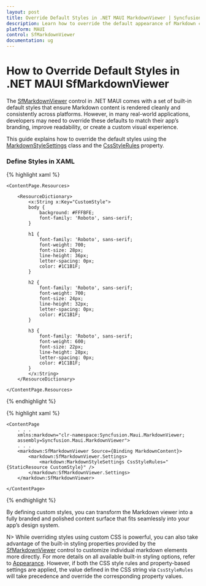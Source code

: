 ```yaml
---
layout: post
title: Override Default Styles in .NET MAUI MarkdownViewer | Syncfusion
description: Learn how to override the default appearance of Markdown content using custom CSS in the Syncfusion .NET MAUI MarkdownViewer control.
platform: MAUI
control: SfMarkdownViewer
documentation: ug
---
```


# How to Override Default Styles in .NET MAUI SfMarkdownViewer

The [SfMarkdownViewer]() control in .NET MAUI comes with a set of built-in default styles that ensure Markdown content is rendered cleanly and consistently across platforms. However, in many real-world applications, developers may need to override these defaults to match their app’s branding, improve readability, or create a custom visual experience.

This guide explains how to override the default styles using the [MarkdownStyleSettings]() class and the [CssStyleRules]() property.

### Define Styles in XAML

{% highlight xaml %}

    <ContentPage.Resources>

        <ResourceDictionary>
            <x:String x:Key="CustomStyle">
            body {
                background: #FFFBFE;
                font-family: 'Roboto', sans-serif;
            }
                    
            h1 {
                font-family: 'Roboto', sans-serif;
                font-weight: 700;
                font-size: 28px;
                line-height: 36px;
                letter-spacing: 0px;
                color: #1C1B1F;
            }

            h2 {
                font-family: 'Roboto', sans-serif;
                font-weight: 700;
                font-size: 24px;
                line-height: 32px;
                letter-spacing: 0px;
                color: #1C1B1F;
            }

            h3 {
                font-family: 'Roboto', sans-serif;
                font-weight: 600;
                font-size: 22px;
                line-height: 28px;
                letter-spacing: 0px;
                color: #1C1B1F;
            }
            </x:String>
        </ResourceDictionary>

    </ContentPage.Resources>

{% endhighlight %}

{% highlight xaml %}

    <ContentPage
        . . .    
        xmlns:markdown="clr-namespace:Syncfusion.Maui.MarkdownViewer;
        assembly=Syncfusion.Maui.MarkdownViewer">
        . . .
        <markdown:SfMarkdownViewer Source={Binding MarkdownContent}>
            <markdown:SfMarkdownViewer.Settings>
                <markdown:MarkdownStyleSettings CssStyleRules="{StaticResource CustomStyle}" />
            </markdown:SfMarkdownViewer.Settings>
        </markdown:SfMarkdownViewer>

    </ContentPage>

{% endhighlight %}

By defining custom styles, you can transform the Markdown viewer into a fully branded and polished content surface that fits seamlessly into your app’s design system.

N> While overriding styles using custom CSS is powerful,  you can also take advantage of the built-in styling properties provided by the [SfMarkdownViewer]() control to customize individual markdown elements more directly. For more details on all available built-in styling options, refer to [Appearance](/Appearance.md). However, if both the CSS style rules and property-based settings are applied, the value defined in the CSS string via `CssStyleRules` will take precedence and override the corresponding property values.
